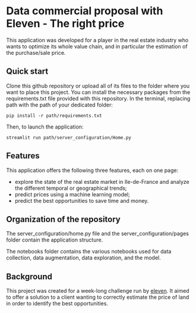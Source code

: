 # Data commercial proposal with Eleven - The right price

This application was developed for a player in the real estate industry who wants to optimize its whole value chain, and in particular the estimation of the purchase/sale price.


## Quick start

Clone this github repository or upload all of its files to the folder where you want to place this project.
You can install the necessary packages from the requirements.txt file provided with this repository. In the terminal, replacing path with the path of your dedicated folder:
```
pip install -r path/requirements.txt
```

Then, to launch the application:
```
streamlit run path/server_configuration/Home.py
```


## Features

This application offers the following three features, each on one page:
- explore the state of the real estate market in Ile-de-France and analyze the different temporal or geographical trends;
- predict prices using a machine learning model;
- predict the best opportunities to save time and money.


## Organization of the repository

The server_configuration/home.py file and the server_configuration/pages folder contain the application structure.

The notebooks folder contains the various notebooks used for data collection, data augmentation, data exploration, and the model.


## Background

This project was created for a week-long challenge run by [eleven](https://eleven-strategy.com). It aimed to offer a solution to a client wanting to correctly estimate the price of land in order to identify the best opportunities.
